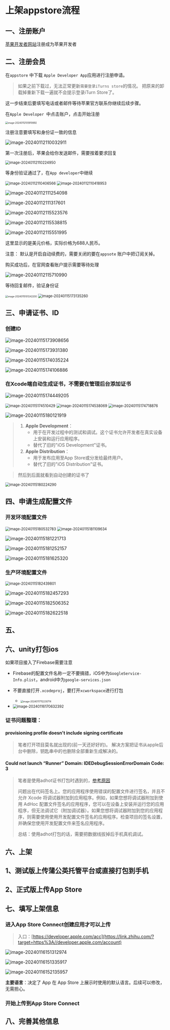 # 上架appstore流程

## 一、注册账户

[苹果开发者网站](https://developer.apple.com/)注册成为苹果开发者

## 二、注册会员

在`appstore` 中下载 `Apple Developer App`应用进行注册申请。

> 如果之前下载过，无法正常更新`需要登录iTurns store`的情况。 把原来的卸载掉重新下载一遍就不会提示登录iTurn Store了。

这一步结束后要填写电话或者邮件等待苹果官方联系你继续后续步骤。

在`Apple Developer `中点击账户，点击开始注册

<img src="../../../Imgs/image-20240112105910692.png" alt="image-20240112105910692" style="zoom:50%;" />

注册注意要填写和身份证一致的信息

![image-20240112110032911](../../../Imgs/image-20240112110032911.png)

第一次注册后，苹果会给你发送邮件，需要按着要求回复

<img src="../../../Imgs/image-20240112110224950.png" alt="image-20240112110224950" style="zoom:80%;" />

等身份验证通过了，在`App developer`中继续

<img src="../../../Imgs/image-20240112110406566.png" alt="image-20240112110406566" style="zoom:80%;" />

<img src="../../../Imgs/image-20240112110418953.png" alt="image-20240112110418953" style="zoom:80%;" />

![image-20240112111254098](../../../Imgs/image-20240112111254098.png)



![image-20240112111317601](../../../Imgs/image-20240112111317601.png)

![image-20240112115523576](../../../Imgs/image-20240112115523576.png)

![image-20240112115538815](../../../Imgs/image-20240112115538815.png)

![image-20240112115551995](../../../Imgs/image-20240112115551995.png)

这里显示的是美元价格，实际价格为688人民币。 

注意： 默认是开启自动续费的，需要关闭的要在`appsote` 账户中把订阅关掉。

购买成功后，在官网查看账户提示需要等待处理

![image-20240112115710990](../../../Imgs/image-20240112115710990.png)



等待回复邮件，验证身份证

<img src="../../../Imgs/image-20240115101242200.png" alt="image-20240115101242200" style="zoom:50%;" />

<img src="../../../Imgs/image-20240115173135260.png" alt="image-20240115173135260" style="zoom:80%;" />

## 三、申请证书、ID

### 创建ID

![image-20240115173908656](../../../Imgs/image-20240115173908656.png)

![image-20240115173931380](../../../Imgs/image-20240115173931380.png)



![image-20240115174035224](../../../Imgs/image-20240115174035224.png)



![image-20240115174106886](../../../Imgs/image-20240115174106886.png)



### 在Xcode端自动生成证书，不需要在管理后台添加证书

![image-20240115174449205](../../../Imgs/image-20240115174449205.png)

<img src="../../../Imgs/image-20240115174510429.png" alt="image-20240115174510429" style="zoom:80%;" />

<img src="../../../Imgs/image-20240115174538069.png" alt="image-20240115174538069" style="zoom:80%;" />



<img src="../../../Imgs/image-20240115174718876.png" alt="image-20240115174718876" style="zoom:80%;" />



![image-20240115180121919](../../../Imgs/image-20240115180121919.png)

> 1. **Apple Development**：
>    - 用于在开发过程中的测试和调试。这个证书允许开发者在真实设备上安装和运行应用程序。
>    - 替代了旧的"iOS Development"证书。
> 2. **Apple Distribution**：
>    - 用于发布应用至App Store或分发给最终用户。
>    - 替代了旧的"iOS Distribution"证书。

> 然后到后面就看到自动创建的证书了

<img src="../../../Imgs/image-20240115180224290.png" alt="image-20240115180224290" style="zoom:80%;" />



## 四、申请生成配置文件

### 开发环境配置文件

<img src="../../../Imgs/image-20240115180532783.png" alt="image-20240115180532783" style="zoom:80%;" />

<img src="../../../Imgs/image-20240115181109634.png" alt="image-20240115181109634" style="zoom:80%;" />

![image-20240115181221713](../../../Imgs/image-20240115181221713.png)

![image-20240115181252157](../../../Imgs/image-20240115181252157.png)

![image-20240115181625320](../../../Imgs/image-20240115181625320.png)

### 生产环境配置文件

<img src="../../../Imgs/image-20240115182439801.png" alt="image-20240115182439801" style="zoom:80%;" />

![image-20240115182457293](../../../Imgs/image-20240115182457293.png)

![image-20240115182506352](../../../Imgs/image-20240115182506352.png)

![image-20240115182622518](../../../Imgs/image-20240115182622518.png)

## 五、





## 六、unity打包ios

如果项目接入了Firebase需要注意

- Firebase的配置文件名称一定不要搞错，iOS中为`GoogleService-Info.plist`，android中为`google-services.json`

- 不要直接打开`.xcodeproj`，要打开`xcworkspace`进行打包

  - <img src="../../../Imgs/image-20240117112230714.png" alt="image-20240117112230714" style="zoom:50%;" />

- <img src="../../../Imgs/image-20240116170632392.png" alt="image-20240116170632392" style="zoom:80%;" />




### 证书问题整理：

####  provisioning profile doesn't include signing certificate

> 笔者打开项目莫名就出现的(前一天还好好的)。  解决方案把证书从apple后台中删除，钥匙串中的也删除全部重新生成解决的。



####  Could not launch “Runner” Domain: IDEDebugSessionErrorDomain Code: 3

> 笔者是使用adhot证书打包时遇到的，[参考原因](https://stackoverflow.com/questions/66741621/could-not-launch-runner-domain-idedebugsessionerrordomain-code-3)
>
> 问题出在代码签名上。您的应用程序使用错误的配置文件进行签名，并且不允许 Xcode 将调试器附加到应用程序。例如，如果您想将调试器附加到使用 AdHoc 配置文件签名的应用程序，您可以在设备上安装并运行您的应用程序，但无法调试它（附加调试器）。如果您想将调试器附加到您的应用程序，则需要使用使用开发配置文件签名的应用程序。检查项目的签名设置，并确保您使用开发配置文件来签名应用程序。
>
> 总结：使用adhot打包的话，需要把数据线拔掉后手机真机调试。





## 六、上架

## 1、测试版上传蒲公英托管平台或直接打包到手机

## 2、正式版上传App Store

## 七、填写上架信息

### 进入App Store Connect创建应用才可以上传

> 入口：[https://developer.apple.com/acc](https://link.zhihu.com/?target=https%3A//developer.apple.com/account)

![image-20240116151312974](../../../Imgs/image-20240116151312974.png)

![image-20240116151335917](../../../Imgs/image-20240116151335917.png)

![image-20240116152135957](../../../Imgs/image-20240116152135957.png)

**主要语言**：决定了 App 在 App Store 上展示时使用的默认语言。后续可以修改，无需担心。

### 开始上传到App Store Connect



## 八、完善其他信息


